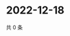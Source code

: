 # 2022-12-18

共 0 条

<!-- BEGIN WEIBO -->
<!-- 最后更新时间 Sun Dec 18 2022 10:32:30 GMT+0800 (China Standard Time) -->

<!-- END WEIBO -->
